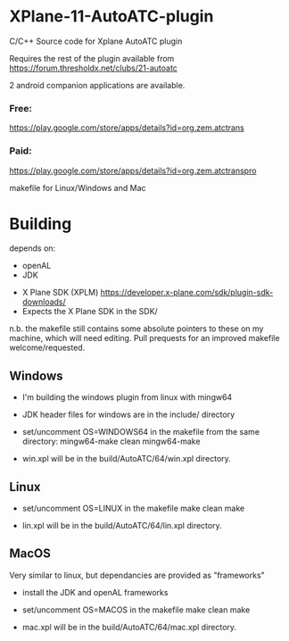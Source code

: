 # XPlane-11-AutoATC-plugin
C/C++ Source code for Xplane AutoATC plugin

Requires the rest of the plugin available from
https://forum.thresholdx.net/clubs/21-autoatc

2 android companion applications are available.
### Free:
https://play.google.com/store/apps/details?id=org.zem.atctrans
### Paid:
https://play.google.com/store/apps/details?id=org.zem.atctranspro

makefile for Linux/Windows and Mac

# Building
depends on: 
- openAL
- JDK
* X Plane SDK (XPLM) https://developer.x-plane.com/sdk/plugin-sdk-downloads/
* Expects the X Plane SDK in the SDK/

n.b. the makefile still contains some absolute pointers to these on my machine, which will need editing. Pull prequests for an improved makefile welcome/requested.

## Windows
* I'm building the windows plugin from linux with mingw64
* JDK header files for windows are in the include/ directory
* set/uncomment OS=WINDOWS64 in the makefile
from the same directory:
mingw64-make clean
mingw64-make

* win.xpl will be in the build/AutoATC/64/win.xpl directory.

## Linux
* set/uncomment OS=LINUX in the makefile
make clean
make

* lin.xpl will be in the build/AutoATC/64/lin.xpl directory.

## MacOS
Very similar to linux, but dependancies are provided as "frameworks"
* install the JDK and openAL frameworks
* set/uncomment OS=MACOS in the makefile
make clean
make

* mac.xpl will be in the build/AutoATC/64/mac.xpl directory.
